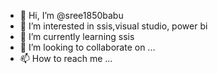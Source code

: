 - 👋 Hi, I’m @sree1850babu
- 👀 I’m interested in ssis,visual studio, power bi
- 🌱 I’m currently learning ssis
- 💞️ I’m looking to collaborate on ...
- 📫 How to reach me ...

<!---
sree1850babu/sree1850babu is a ✨ special ✨ repository because its `README.md` (this file) appears on your GitHub profile.
You can click the Preview link to take a look at your changes.
--->
